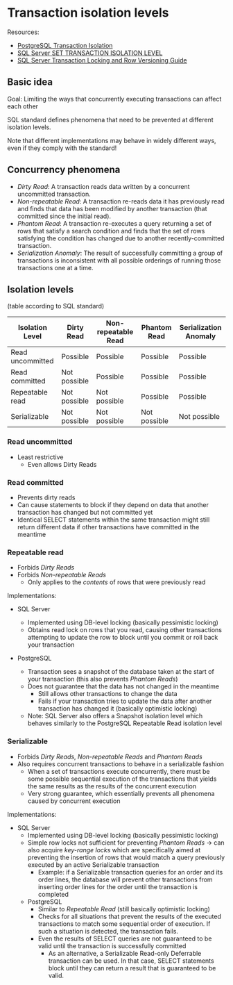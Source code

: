 # Transaction isolation levels

Resources:

- [PostgreSQL Transaction Isolation](https://www.postgresql.org/docs/current/static/transaction-iso.html)
- [SQL Server SET TRANSACTION ISOLATION LEVEL](https://docs.microsoft.com/en-us/sql/t-sql/statements/set-transaction-isolation-level-transact-sql?view=sql-server-2017)
- [SQL Server Transaction Locking and Row Versioning Guide](https://docs.microsoft.com/en-us/sql/relational-databases/sql-server-transaction-locking-and-row-versioning-guide?view=sql-server-2017)

## Basic idea

Goal: Limiting the ways that concurrently executing transactions can affect each other

SQL standard defines phenomena that need to be prevented at different isolation levels.

Note that different implementations may behave in widely different ways, even if they comply with the standard!

## Concurrency phenomena

- *Dirty Read*: A transaction reads data written by a concurrent uncommitted transaction.
- *Non-repeatable Read*: A transaction re-reads data it has previously read and finds that data has been modified by another transaction (that committed since the initial read).
- *Phantom Read*: A transaction re-executes a query returning a set of rows that satisfy a search condition and finds that the set of rows satisfying the condition has changed due to another recently-committed transaction.
- *Serialization Anomaly*: The result of successfully committing a group of transactions is inconsistent with all possible orderings of running those transactions one at a time.

## Isolation levels

(table according to SQL standard)

| Isolation Level  | Dirty Read   | Non-repeatable Read | Phantom Read | Serialization Anomaly |
| ---------------- | ------------ | ------------------- | ------------ | --------------------- |
| Read uncommitted | Possible     | Possible            | Possible     | Possible              |
| Read committed   | Not possible | Possible            | Possible     | Possible              |
| Repeatable read  | Not possible | Not possible        | Possible     | Possible              |
| Serializable     | Not possible | Not possible        | Not possible | Not possible          |

### Read uncommitted

- Least restrictive
  - Even allows Dirty Reads

### Read committed

- Prevents dirty reads
- Can cause statements to block if they depend on data that another transaction has changed but not committed yet
- Identical SELECT statements within the same transaction might still return different data if other transactions have committed in the meantime

### Repeatable read

- Forbids *Dirty Reads* 
- Forbids *Non-repeatable Reads*
  - Only applies to the *contents* of rows that were previously read

Implementations:

- SQL Server
  - Implemented using DB-level locking (basically pessimistic locking)
  - Obtains read lock on rows that you read, causing other transactions attempting to update the row to block until you commit or roll back your transaction

- PostgreSQL
  - Transaction sees a snapshot of the database taken at the start of your transaction (this also prevents *Phantom Reads*)
  - Does not guarantee that the data has not changed in the meantime
    - Still allows other transactions to change the data
    - Fails if your transaction tries to update the data after another transaction has changed it (basically optimistic locking)
  - Note: SQL Server also offers a Snapshot isolation level which behaves similarly to the PostgreSQL Repeatable Read isolation level

### Serializable

- Forbids *Dirty Reads*, *Non-repeatable Reads* and *Phantom Reads*
- Also requires concurrent transactions to behave in a serializable fashion
  - When a set of transactions execute concurrently, there must be some possible sequential execution of the transactions that yields the same results as the results of the concurrent execution
  -  Very strong guarantee, which essentially prevents all phenomena caused by concurrent execution

Implementations:

- SQL Server
  - Implemented using DB-level locking (basically pessimistic locking)
  - Simple row locks not sufficient for preventing *Phantom Reads* -> can also acquire *key-range locks* which are specifically aimed at preventing the insertion of rows that would match a query previously executed by an active Serializable transaction
    - Example: if a Serializable transaction queries for an order and its order lines, the database will prevent other transactions from inserting order lines for the order until the transaction is completed
  - PostgreSQL
    - Similar to *Repeatable Read* (still basically optimistic locking)
    - Checks for all situations that prevent the results of the executed transactions to match some sequential order of execution. If such a situation is detected, the transaction fails.
    - Even the results of SELECT queries are not guaranteed to be valid until the transaction is successfully committed
      - As an alternative, a Serializable Read-only Deferrable transaction can be used. In that case, SELECT statements block until they can return a result that is guaranteed to be valid.